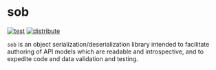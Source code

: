 # sob

[![test](https://github.com/enorganic/sob/actions/workflows/test.yml/badge.svg)](https://github.com/enorganic/sob/actions/workflows/test.yml)
[![distribute](https://github.com/enorganic/sob/actions/workflows/distribute.yml/badge.svg)](https://github.com/enorganic/sob/actions/workflows/distribute.yml)

`sob` is an object serialization/deserialization library intended to facilitate
authoring of API models which are readable and introspective, and to expedite
code and data validation and testing.
